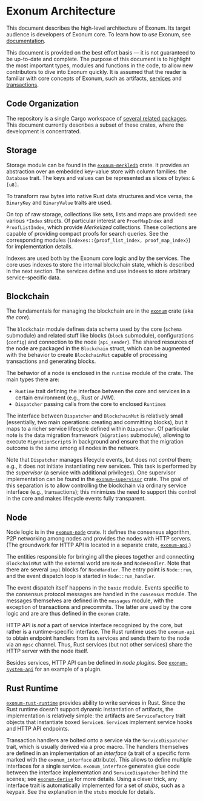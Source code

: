 # Exonum Architecture

This document describes the high-level architecture of Exonum. Its target
audience is developers of Exonum core. To learn how to *use* Exonum, see
[documentation].

[documentation]: https://exonum.com/doc/

This document is provided on the best effort basis — it is not guaranteed to be
up-to-date and complete. The purpose of this document is to highlight the most
important types, modules and functions in the code, to allow new contributors to
dive into Exonum quickly. It is assumed that the reader is familiar with core
concepts of Exonum, such as artifacts, [services] and [transactions].

[services]: https://exonum.com/doc/version/latest/architecture/services/
[transactions]: https://exonum.com/doc/version/latest/architecture/transactions/

## Code Organization

The repository is a single Cargo workspace of
[several related packages](README.md#contents).
This document currently describes a subset of these crates, where the development
is concentrated.

## Storage

Storage module can be found in the [`exonum-merkledb`] crate.
It provides an abstraction over an embedded key-value store with column families:
the `Database` trait. The keys and values can be represented as slices of bytes:
`&[u8]`.

To transform raw bytes into native Rust data structures and vice versa, the
`BinaryKey` and `BinaryValue` traits are used.

On top of raw storage, collections like sets, lists and maps are provided: see
various `*Index` structs. Of particular interest are `ProofMapIndex` and `ProofListIndex`,
which provide *Merkelized* collections. These collections are capable
of providing compact proofs for search queries. See the corresponding modules
(`indexes::{proof_list_index, proof_map_index}`) for implementation details.

Indexes are used both by the Exonum core logic and by the services. The core
uses indexes to store the internal blockchain state, which is described in the
next section. The services define and use indexes to store arbitrary
service-specific data.

[`exonum-merkledb`]: components/merkledb

## Blockchain

The fundamentals for managing the blockchain are in the [`exonum`] crate (aka *the core*).

The `blockchain` module defines data schema used by the core (`schema` submodule)
and related stuff like blocks (`block` submodule), configurations (`config`) and
connection to the node (`api_sender`). The shared resources of the node are packaged
in the `Blockchain` struct, which can be augmented with the behavior
to create `BlockchainMut` capable of processing transactions and generating blocks.

The behavior of a node is enclosed in the `runtime` module of the crate. The main
types there are:

- `Runtime` trait defining the interface between the core and services in a certain
  environment (e.g., Rust or JVM).
- `Dispatcher` passing calls from the core to enclosed `Runtime`s

The interface between `Dispatcher` and `BlockchainMut` is relatively small (essentially,
two main operations: creating and committing blocks), but it maps to a richer
service lifecycle defined within `Dispatcher`. Of particular note is the data
migration framework (`migrations` submodule), allowing to execute `MigrationScript`s
in background and ensure that the migration outcome is the same among all nodes
in the network.

Note that `Dispatcher` manages lifecycle events, but does not *control* them; e.g.,
it does not initiate instantiating new services. This task is performed by
the *supervisor* (a service with additional privileges). One supervisor implementation
can be found in the [`exonum-supervisor`] crate. The goal of this separation
is to allow controlling the blockchain via ordinary service interface (e.g., transactions);
this minimizes the need to support this control in the core and makes lifecycle
events fully transparent.

[`exonum`]: exonum
[`exonum-supervisor`]: services/supervisor

## Node

Node logic is in the [`exonum-node`] crate. It defines the consensus algorithm,
P2P networking among nodes and provides the nodes with HTTP servers.
(The groundwork for HTTP API is located in a separate crate, [`exonum-api`].)

The entities responsible for bringing all the pieces together and connecting
`BlockchainMut` with the external world are `Node` and `NodeHandler`. Note
that there are several `impl` blocks for `NodeHandler`.
The entry point is `Node::run`, and the event dispatch loop is started in
`Node::run_handler`.

The event dispatch itself happens in the `basic` module.
Events specific to the consensus protocol messages are handled in the
`consensus` module. The messages themselves are defined in
the `messages` module, with the exception of transactions and precommits.
The latter are used by the core logic and are are thus defined
in the `exonum` crate.

HTTP API is *not* a part of service interface recognized by the core,
but rather is a runtime-specific interface. The Rust runtime uses the `exonum-api`
to obtain endpoint handlers from its services and sends them to the node via
an `mpsc` channel. Thus, Rust services (but not other services) share the HTTP
server with the node itself.

Besides services, HTTP API can be defined in *node plugins*. See [`exonum-system-api`]
for an example of a plugin.

[`exonum-node`]: exonum-node
[`exonum-api`]: components/api
[`exonum-system-api`]: components/system-api

## Rust Runtime

[`exonum-rust-runtime`] provides ability to write services in Rust.
Since the Rust runtime doesn't support dynamic instantiation of artifacts,
the implementation is relatively simple: the artifacts are `ServiceFactory`
trait objects that instantiate boxed `Service`s. `Service`s
implement service hooks and HTTP API endpoints.

Transaction handlers are bolted onto a service via the `ServiceDispatcher` trait,
which is usually derived via a proc macro. The handlers themselves are defined
in an implementation of an *interface* (a trait of a specific form marked
with the `exonum_interface` attribute). This allows to define multiple
interfaces for a single service. `exonum_interface` generates glue code between
the interface implementation and `ServiceDispatcher` behind the scenes;
see [`exonum-derive`] for more details. Using a clever trick, any interface trait
is automatically implemented for a set of *stubs*, such as a keypair.
See the explanation in the `stubs` module for details.

[`exonum-rust-runtime`]: runtimes/rust
[`exonum-derive`]: components/derive
